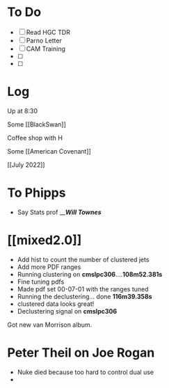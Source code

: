 

# To Do
- [ ] Read HGC TDR
- [ ] Parno Letter
- [ ] CAM Training
- [ ] 
- [ ] 


# Log

Up at 8:30

Some [[BlackSwan]]

Coffee shop with H

Some [[American Covenant]]

[[July 2022]]

# To Phipps 
- Say Stats prof _____Will Townes___

# [[mixed2.0]]
- Add hist to count the number of clustered jets 
- Add more PDF ranges
- Running clustering on **cmslpc306**....**108m52.381s**
- Fine tuning pdfs
- Made pdf set 00-07-01 with the ranges tuned
- Running the declustering... done **116m39.358s**
- clustered data looks great!
- Declustering signal on **cmslpc306**

Got new van Morrison album.

# Peter Theil on Joe Rogan
- Nuke died because too hard to control dual use
- 


